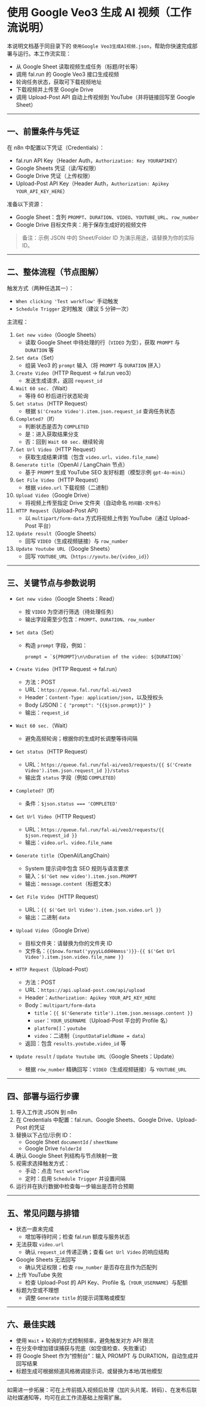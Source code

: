 # 使用 Google Veo3 生成 AI 视频（工作流说明）

本说明文档基于同目录下的 `使用Google Veo3生成AI视频.json`，帮助你快速完成部署与运行。本工作流实现：
- 从 Google Sheet 读取视频生成任务（标题/时长等）
- 调用 fal.run 的 Google Veo3 接口生成视频
- 轮询任务状态，获取可下载视频地址
- 下载视频并上传至 Google Drive
- 调用 Upload-Post API 自动上传视频到 YouTube（并将链接回写至 Google Sheet）

---

## 一、前置条件与凭证

在 n8n 中配置以下凭证（Credentials）：
- fal.run API Key（Header Auth，`Authorization: Key YOURAPIKEY`）
- Google Sheets 凭证（读/写权限）
- Google Drive 凭证（上传权限）
- Upload-Post API Key（Header Auth，`Authorization: Apikey YOUR_API_KEY_HERE`）

准备以下资源：
- Google Sheet：含列 `PROMPT`、`DURATION`、`VIDEO`、`YOUTUBE_URL`、`row_number`
- Google Drive 目标文件夹：用于保存生成好的视频文件

> 备注：示例 JSON 中的 Sheet/Folder ID 为演示用途，请替换为你的实际 ID。

---

## 二、整体流程（节点图解）

触发方式（两种任选其一）：
- `When clicking 'Test workflow'` 手动触发
- `Schedule Trigger` 定时触发（建议 5 分钟一次）

主流程：
1. `Get new video`（Google Sheets）
   - 读取 Google Sheet 中待处理的行（`VIDEO` 为空），获取 `PROMPT` 与 `DURATION` 等
2. `Set data`（Set）
   - 组装 Veo3 的 `prompt` 输入（将 `PROMPT` 与 `DURATION` 拼入）
3. `Create Video`（HTTP Request → fal.run veo3）
   - 发送生成请求，返回 `request_id`
4. `Wait 60 sec.`（Wait）
   - 等待 60 秒后进行状态轮询
5. `Get status`（HTTP Request）
   - 根据 `$('Create Video').item.json.request_id` 查询任务状态
6. `Completed?`（If）
   - 判断状态是否为 `COMPLETED`
   - 是：进入获取结果分支
   - 否：回到 `Wait 60 sec.` 继续轮询
7. `Get Url Video`（HTTP Request）
   - 获取生成结果详情（包含 `video.url`、`video.file_name`）
8. `Generate title`（OpenAI / LangChain 节点）
   - 基于 `PROMPT` 生成 YouTube SEO 友好标题（模型示例 `gpt-4o-mini`）
9. `Get File Video`（HTTP Request）
   - 根据 `video.url` 下载视频（二进制）
10. `Upload Video`（Google Drive）
    - 将视频上传至指定 Drive 文件夹（自动命名 `时间戳-文件名`）
11. `HTTP Request`（Upload-Post API）
    - 以 `multipart/form-data` 方式将视频上传到 YouTube（通过 Upload-Post 平台）
12. `Update result`（Google Sheets）
    - 回写 `VIDEO`（生成视频链接）与 `row_number`
13. `Update Youtube URL`（Google Sheets）
    - 回写 `YOUTUBE_URL`（`https://youtu.be/{video_id}`）

---

## 三、关键节点与参数说明

- `Get new video`（Google Sheets：Read）
  - 按 `VIDEO` 为空进行筛选（待处理任务）
  - 输出字段需至少包含：`PROMPT`、`DURATION`、`row_number`

- `Set data`（Set）
  - 构造 `prompt` 字段，例如：
    ```
    prompt = `${PROMPT}\n\nDuration of the video: ${DURATION}`
    ```

- `Create Video`（HTTP Request → fal.run）
  - 方法：POST
  - URL：`https://queue.fal.run/fal-ai/veo3`
  - Header：`Content-Type: application/json`，以及授权头
  - Body (JSON)：`{ "prompt": "{{$json.prompt}}" }`
  - 输出：`request_id`

- `Wait 60 sec.`（Wait）
  - 避免高频轮询；根据你的生成时长调整等待间隔

- `Get status`（HTTP Request）
  - URL：`https://queue.fal.run/fal-ai/veo3/requests/{{ $('Create Video').item.json.request_id }}/status`
  - 输出含 `status` 字段（例如 `COMPLETED`）

- `Completed?`（If）
  - 条件：`$json.status === 'COMPLETED'`

- `Get Url Video`（HTTP Request）
  - URL：`https://queue.fal.run/fal-ai/veo3/requests/{{ $json.request_id }}`
  - 输出：`video.url`、`video.file_name`

- `Generate title`（OpenAI/LangChain）
  - System 提示词中包含 SEO 规则与语言要求
  - 输入：`$('Get new video').item.json.PROMPT`
  - 输出：`message.content`（标题文本）

- `Get File Video`（HTTP Request）
  - URL：`{{ $('Get Url Video').item.json.video.url }}`
  - 输出：二进制 `data`

- `Upload Video`（Google Drive）
  - 目标文件夹：请替换为你的文件夹 ID
  - 文件名：`{{$now.format('yyyyLLddHHmmss')}}-{{ $('Get Url Video').item.json.video.file_name }}`

- `HTTP Request`（Upload-Post）
  - 方法：POST
  - URL：`https://api.upload-post.com/api/upload`
  - Header：`Authorization: Apikey YOUR_API_KEY_HERE`
  - Body：`multipart/form-data`
    - `title`：`{{ $('Generate title').item.json.message.content }}`
    - `user`：`YOUR_USERNAME`（Upload-Post 平台的 Profile 名）
    - `platform[]`：`youtube`
    - `video`：二进制（`inputDataFieldName = data`）
  - 返回：包含 `results.youtube.video_id` 等

- `Update result` / `Update Youtube URL`（Google Sheets：Update）
  - 根据 `row_number` 精确回写：`VIDEO`（生成视频链接）与 `YOUTUBE_URL`

---

## 四、部署与运行步骤

1. 导入工作流 JSON 到 n8n
2. 在 Credentials 中配置：fal.run、Google Sheets、Google Drive、Upload-Post 的凭证
3. 替换以下占位/示例 ID：
   - Google Sheet `documentId` / `sheetName`
   - Google Drive `folderId`
4. 确认 Google Sheet 列结构与节点映射一致
5. 视需求选择触发方式：
   - 手动：点击 `Test workflow`
   - 定时：启用 `Schedule Trigger` 并设置间隔
6. 运行并在执行数据中检查每一步输出是否符合预期

---

## 五、常见问题与排错

- 状态一直未完成
  - 增加等待时间；检查 fal.run 额度与服务状态
- 无法获取 `video.url`
  - 确认 `request_id` 传递正确；查看 `Get Url Video` 的响应结构
- Google Sheets 无法回写
  - 确认凭证权限；检查 `row_number` 是否存在且作为匹配列
- 上传 YouTube 失败
  - 检查 Upload-Post 的 API Key、Profile 名（`YOUR_USERNAME`）与配额
- 标题为空或不理想
  - 调整 `Generate title` 的提示词策略或模型

---

## 六、最佳实践

- 使用 `Wait` + 轮询的方式控制频率，避免触发对方 API 限流
- 在分支中增加错误捕获与兜底（如空值检查、失败重试）
- 将 Google Sheet 作为“控制台”：输入 PROMPT 与 DURATION，自动生成并回写结果
- 标题生成可根据频道风格微调提示词，或替换为本地/其他模型

---

如需进一步拓展：可在上传前插入视频后处理（加片头片尾、转码）、在发布后联动社媒通知等，均可在此工作流基础上按需扩展。
